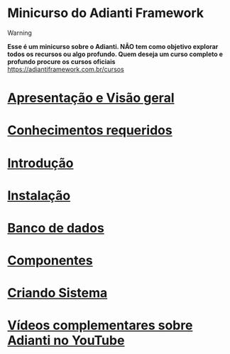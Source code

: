 # Minicurso do Adianti Framework

> [!WARNING]
> **Esse é um minicurso sobre o Adianti. NÃO tem como objetivo explorar todos os recursos ou algo profundo. Quem deseja um curso completo e profundo procure os cursos oficiais**
https://adiantiframework.com.br/cursos

# [Apresentação e Visão geral](doc/apresentacao.md)
# [Conhecimentos requeridos](doc/conhecimento_requerido.md)
# [Introdução](doc/introducao.md)
# [Instalação](doc/instalacao.md)
# [Banco de dados](doc/banco_model.md)
# [Componentes](doc/componentes.md)
# [Criando Sistema](doc/criando_sistema.md)
# [Vídeos complementares sobre Adianti no YouTube](doc/videos_youtube.md)

